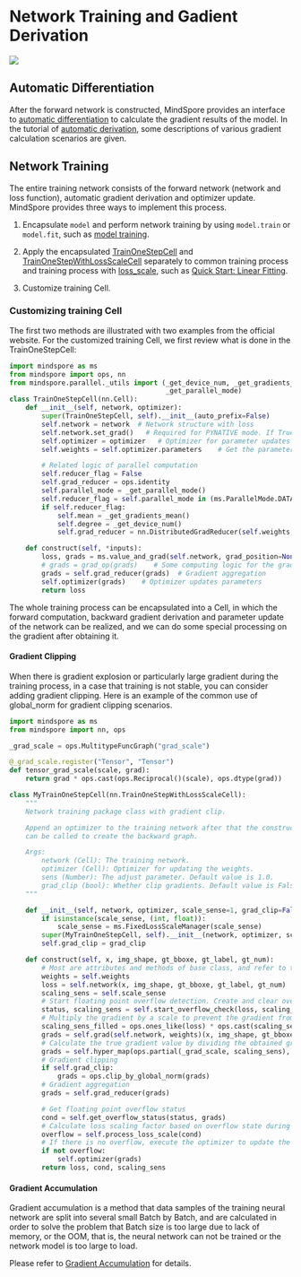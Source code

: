 # Network Training and Gadient Derivation

<a href="https://gitee.com/mindspore/docs/blob/master/docs/mindspore/source_en/migration_guide/model_development/training_and_gradient.md" target="_blank"><img src="https://mindspore-website.obs.cn-north-4.myhuaweicloud.com/website-images/master/resource/_static/logo_source_en.png"></a>

## Automatic Differentiation

After the forward network is constructed, MindSpore provides an interface to [automatic differentiation](https://mindspore.cn/tutorials/en/master/beginner/autograd.html) to calculate the gradient results of the model.
In the tutorial of [automatic derivation](https://mindspore.cn/tutorials/en/master/advanced/derivation.html), some descriptions of various gradient calculation scenarios are given.

## Network Training

The entire training network consists of the forward network (network and loss function), automatic gradient derivation and optimizer update. MindSpore provides three ways to implement this process.

1. Encapsulate `model` and perform network training by using `model.train` or `model.fit`, such as [model training](https://mindspore.cn/tutorials/en/master/beginner/train.html).

2. Apply the encapsulated [TrainOneStepCell](https://www.mindspore.cn/docs/en/master/api_python/nn/mindspore.nn.TrainOneStepCell.html) and [TrainOneStepWithLossScaleCell](https://www.mindspore.cn/docs/en/master/api_python/nn/mindspore.nn.TrainOneStepWithLossScaleCell.html) separately to common training process and training process with [loss_scale](https://www.mindspore.cn/tutorials/zh-CN/master/advanced/mixed_precision.html), such as [Quick Start: Linear Fitting](https://mindspore.cn/tutorials/en/master/beginner/quick_start.html).

3. Customize training Cell.

### Customizing training Cell

The first two methods are illustrated with two examples from the official website. For the customized training Cell, we first review what is done in the TrainOneStepCell:

```python
import mindspore as ms
from mindspore import ops, nn
from mindspore.parallel._utils import (_get_device_num, _get_gradients_mean,
                                       _get_parallel_mode)
class TrainOneStepCell(nn.Cell):
    def __init__(self, network, optimizer):
        super(TrainOneStepCell, self).__init__(auto_prefix=False)
        self.network = network  # Network structure with loss
        self.network.set_grad()   # Required for PYNATIVE mode. If True, the inverse network requiring the computation of gradients will be generated when the forward network is executed.
        self.optimizer = optimizer   # Optimizer for parameter updates
        self.weights = self.optimizer.parameters    # Get the parameters of the optimizer

        # Related logic of parallel computation
        self.reducer_flag = False
        self.grad_reducer = ops.identity
        self.parallel_mode = _get_parallel_mode()
        self.reducer_flag = self.parallel_mode in (ms.ParallelMode.DATA_PARALLEL, ms.ParallelMode.HYBRID_PARALLEL)
        if self.reducer_flag:
            self.mean = _get_gradients_mean()
            self.degree = _get_device_num()
            self.grad_reducer = nn.DistributedGradReducer(self.weights, self.mean, self.degree)

    def construct(self, *inputs):
        loss, grads = ms.value_and_grad(self.network, grad_position=None, weights=self.weights)(*inputs)   # obtain the loss and get the gradient of all Parameter free variables
        # grads = grad_op(grads)    # Some computing logic for the gradient can be added here, such as gradient clipping
        grads = self.grad_reducer(grads)  # Gradient aggregation
        self.optimizer(grads)    # Optimizer updates parameters
        return loss
```

The whole training process can be encapsulated into a Cell, in which the forward computation, backward gradient derivation and parameter update of the network can be realized, and we can do some special processing on the gradient after obtaining it.

#### Gradient Clipping

When there is gradient explosion or particularly large gradient during the training process, in a case that training is not stable, you can consider adding gradient clipping. Here is an example of the common use of global_norm for gradient clipping scenarios.

```python
import mindspore as ms
from mindspore import nn, ops

_grad_scale = ops.MultitypeFuncGraph("grad_scale")

@_grad_scale.register("Tensor", "Tensor")
def tensor_grad_scale(scale, grad):
    return grad * ops.cast(ops.Reciprocal()(scale), ops.dtype(grad))

class MyTrainOneStepCell(nn.TrainOneStepWithLossScaleCell):
    """
    Network training package class with gradient clip.

    Append an optimizer to the training network after that the construct function
    can be called to create the backward graph.

    Args:
        network (Cell): The training network.
        optimizer (Cell): Optimizer for updating the weights.
        sens (Number): The adjust parameter. Default value is 1.0.
        grad_clip (bool): Whether clip gradients. Default value is False.
    """

    def __init__(self, network, optimizer, scale_sense=1, grad_clip=False):
        if isinstance(scale_sense, (int, float)):
            scale_sense = ms.FixedLossScaleManager(scale_sense)
        super(MyTrainOneStepCell, self).__init__(network, optimizer, scale_sense)
        self.grad_clip = grad_clip

    def construct(self, x, img_shape, gt_bboxe, gt_label, gt_num):
        # Most are attributes and methods of base class, and refer to the corresponding base class API for details
        weights = self.weights
        loss = self.network(x, img_shape, gt_bboxe, gt_label, gt_num)
        scaling_sens = self.scale_sense
        # Start floating point overflow detection. Create and clear overflow detection status
        status, scaling_sens = self.start_overflow_check(loss, scaling_sens)
        # Multiply the gradient by a scale to prevent the gradient from overflowing
        scaling_sens_filled = ops.ones_like(loss) * ops.cast(scaling_sens, ops.dtype(loss))
        grads = self.grad(self.network, weights)(x, img_shape, gt_bboxe, gt_label, gt_num, scaling_sens_filled)
        # Calculate the true gradient value by dividing the obtained gradient by the scale
        grads = self.hyper_map(ops.partial(_grad_scale, scaling_sens), grads)
        # Gradient clipping
        if self.grad_clip:
            grads = ops.clip_by_global_norm(grads)
        # Gradient aggregation
        grads = self.grad_reducer(grads)

        # Get floating point overflow status
        cond = self.get_overflow_status(status, grads)
        # Calculate loss scaling factor based on overflow state during dynamic loss scale
        overflow = self.process_loss_scale(cond)
        # If there is no overflow, execute the optimizer to update the parameters
        if not overflow:
            self.optimizer(grads)
        return loss, cond, scaling_sens
```

#### Gradient Accumulation

Gradient accumulation is a method that data samples of the training neural network are split into several small Batch  by Batch, and are calculated in order to solve the problem that Batch size is too large due to lack of memory, or the OOM, that is, the neural network can not be trained or the network model is too large to load.

Please refer to [Gradient Accumulation](https://mindspore.cn/tutorials/experts/en/master/others/gradient_accumulation.html) for details.
